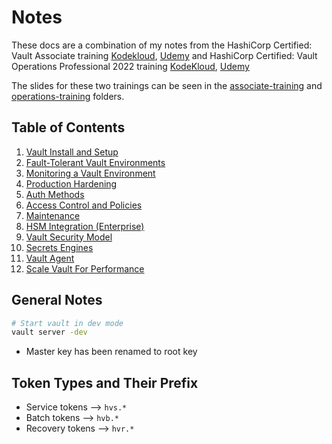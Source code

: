<!-- cSpell:ignore -->
# Notes

These docs are a combination of my notes from the HashiCorp Certified: Vault Associate training [Kodekloud](https://kodekloud.com/courses/hashicorp-certified-vault-associate-certification/), [Udemy](https://www.udemy.com/course/hashicorp-vault/) and HashiCorp Certified: Vault Operations Professional 2022 training [KodeKloud](https://kodekloud.com/courses/hashicorp-certified-vault-operations-professional-2022/), [Udemy](https://www.udemy.com/course/hashicorp-certified-vault-operations-professional/)

The slides for these two trainings can be seen in the [associate-training](associate-training/) and [operations-training](operations-training/) folders.

## Table of Contents

1. [Vault Install and Setup](01%20Vault%20Install%20and%20Setup)
2. [Fault-Tolerant Vault Environments](02%20Fault-Tolerant%20Vault%20Environments)
3. [Monitoring a Vault Environment](03%20Monitoring%20a%20Vault%20Environment)
4. [Production Hardening](04%20Production%20Hardening)
5. [Auth Methods](05%20Auth%20Methods)
6. [Access Control and Policies](06%20Access%20Control%20and%20Policies)
7. [Maintenance](07%20Maintenance)
8. [HSM Integration (Enterprise)](08%20HSM%20Integration%20(Enterprise))
9. [Vault Security Model](09%20Vault%20Security%20Model)
10. [Secrets Engines](10%20Secrets%20Engines)
11. [Vault Agent](11%20Vault%20Agent)
12. [Scale Vault For Performance](12%20Scale%20Vault%20For%20Performance)

## General Notes

```bash
# Start vault in dev mode
vault server -dev
```

- Master key has been renamed to root key

## Token Types and Their Prefix

- Service tokens --> `hvs.*`
- Batch tokens --> `hvb.*`
- Recovery tokens --> `hvr.*`
